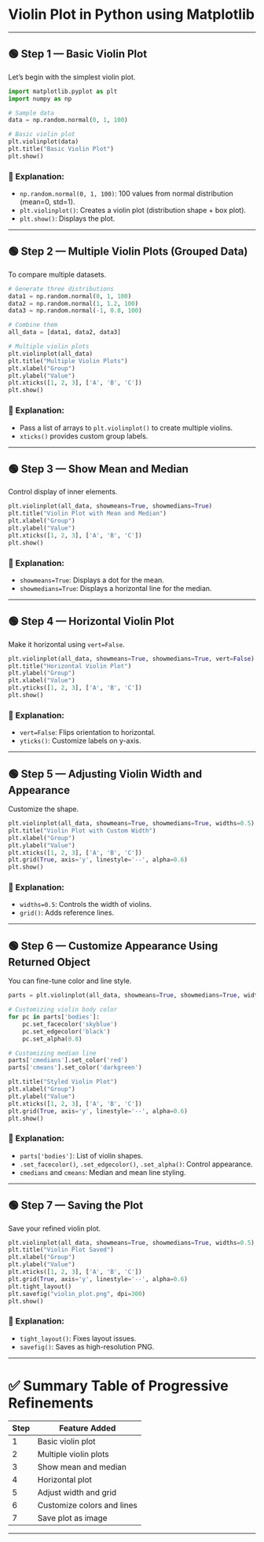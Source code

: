 # **Violin Plot in Python using Matplotlib**

---

## 🟢 Step 1 — Basic Violin Plot

Let’s begin with the simplest violin plot.

```python
import matplotlib.pyplot as plt
import numpy as np

# Sample data
data = np.random.normal(0, 1, 100)

# Basic violin plot
plt.violinplot(data)
plt.title("Basic Violin Plot")
plt.show()
```

### 🔎 Explanation:

* `np.random.normal(0, 1, 100)`: 100 values from normal distribution (mean=0, std=1).
* `plt.violinplot()`: Creates a violin plot (distribution shape + box plot).
* `plt.show()`: Displays the plot.

---

## 🟢 Step 2 — Multiple Violin Plots (Grouped Data)

To compare multiple datasets.

```python
# Generate three distributions
data1 = np.random.normal(0, 1, 100)
data2 = np.random.normal(1, 1.2, 100)
data3 = np.random.normal(-1, 0.8, 100)

# Combine them
all_data = [data1, data2, data3]

# Multiple violin plots
plt.violinplot(all_data)
plt.title("Multiple Violin Plots")
plt.xlabel("Group")
plt.ylabel("Value")
plt.xticks([1, 2, 3], ['A', 'B', 'C'])
plt.show()
```

### 🔎 Explanation:

* Pass a list of arrays to `plt.violinplot()` to create multiple violins.
* `xticks()` provides custom group labels.

---

## 🟢 Step 3 — Show Mean and Median

Control display of inner elements.

```python
plt.violinplot(all_data, showmeans=True, showmedians=True)
plt.title("Violin Plot with Mean and Median")
plt.xlabel("Group")
plt.ylabel("Value")
plt.xticks([1, 2, 3], ['A', 'B', 'C'])
plt.show()
```

### 🔎 Explanation:

* `showmeans=True`: Displays a dot for the mean.
* `showmedians=True`: Displays a horizontal line for the median.

---

## 🟢 Step 4 — Horizontal Violin Plot

Make it horizontal using `vert=False`.

```python
plt.violinplot(all_data, showmeans=True, showmedians=True, vert=False)
plt.title("Horizontal Violin Plot")
plt.ylabel("Group")
plt.xlabel("Value")
plt.yticks([1, 2, 3], ['A', 'B', 'C'])
plt.show()
```

### 🔎 Explanation:

* `vert=False`: Flips orientation to horizontal.
* `yticks()`: Customize labels on y-axis.

---

## 🟢 Step 5 — Adjusting Violin Width and Appearance

Customize the shape.

```python
plt.violinplot(all_data, showmeans=True, showmedians=True, widths=0.5)
plt.title("Violin Plot with Custom Width")
plt.xlabel("Group")
plt.ylabel("Value")
plt.xticks([1, 2, 3], ['A', 'B', 'C'])
plt.grid(True, axis='y', linestyle='--', alpha=0.6)
plt.show()
```

### 🔎 Explanation:

* `widths=0.5`: Controls the width of violins.
* `grid()`: Adds reference lines.

---

## 🟢 Step 6 — Customize Appearance Using Returned Object

You can fine-tune color and line style.

```python
parts = plt.violinplot(all_data, showmeans=True, showmedians=True, widths=0.5)

# Customizing violin body color
for pc in parts['bodies']:
    pc.set_facecolor('skyblue')
    pc.set_edgecolor('black')
    pc.set_alpha(0.8)

# Customizing median line
parts['cmedians'].set_color('red')
parts['cmeans'].set_color('darkgreen')

plt.title("Styled Violin Plot")
plt.xlabel("Group")
plt.ylabel("Value")
plt.xticks([1, 2, 3], ['A', 'B', 'C'])
plt.grid(True, axis='y', linestyle='--', alpha=0.6)
plt.show()
```

### 🔎 Explanation:

* `parts['bodies']`: List of violin shapes.
* `.set_facecolor()`, `.set_edgecolor()`, `.set_alpha()`: Control appearance.
* `cmedians` and `cmeans`: Median and mean line styling.

---

## 🟢 Step 7 — Saving the Plot

Save your refined violin plot.

```python
plt.violinplot(all_data, showmeans=True, showmedians=True, widths=0.5)
plt.title("Violin Plot Saved")
plt.xlabel("Group")
plt.ylabel("Value")
plt.xticks([1, 2, 3], ['A', 'B', 'C'])
plt.grid(True, axis='y', linestyle='--', alpha=0.6)
plt.tight_layout()
plt.savefig("violin_plot.png", dpi=300)
plt.show()
```

### 🔎 Explanation:

* `tight_layout()`: Fixes layout issues.
* `savefig()`: Saves as high-resolution PNG.

---

# ✅ Summary Table of Progressive Refinements

| Step | Feature Added              |
| ---- | -------------------------- |
| 1    | Basic violin plot          |
| 2    | Multiple violin plots      |
| 3    | Show mean and median       |
| 4    | Horizontal plot            |
| 5    | Adjust width and grid      |
| 6    | Customize colors and lines |
| 7    | Save plot as image         |

---
